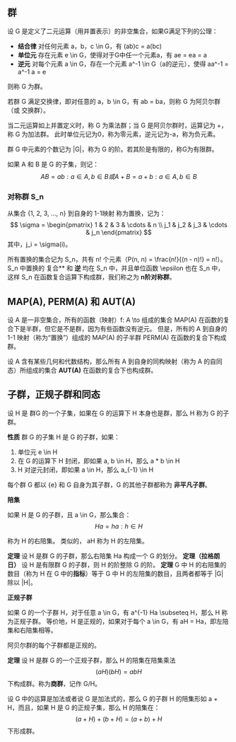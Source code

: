 ## 群

设 G 是定义了二元运算（用并置表示）的非空集合，如果G满足下列的公理：

  - **结合律** 对任何元素 a，b，c \in G，有 (ab)c = a(bc)
  - **单位元** 存在元素 e \in G，使得对于G中任一个元素a，有 ae = ea = a
  - **逆元**  对每个元素 a \in G，存在一个元素 a^-1 \in G（a的逆元），使得 aa^-1 = a^-1 a = e

则称 G 为群。

若群 G 满足交换律，即对任意的 a，b \in G，有 ab = ba，则称 G 为阿贝尔群（或 交换群）。

当二元运算如上并置定义时，称 G 为乘法群；当 G 是阿贝尔群时，运算记为 +，称 G 为加法群。
此时单位元记为0，称为零元素，逆元记为-a，称为负元素。

群 G 中元素的个数记为 |G|，称为 G 的阶。若其阶是有限的，称G为有限群。

如果 A 和 B 是 G 的子集，则记：
$$
AB = {ab: a\in A, b\in B} 或 A + B = {a + b: a\in A, b\in B}
$$

### 对称群 S_n

从集合 {1, 2, 3, ..., n} 到自身的 1-1映射 称为置换，记为：
$$
\sigma = \begin{pmatrix}
1   &  2  & 3   & \cdots & n \\
j_1 & j_2 & j_3 & \cdots & j_n
\end{pmatrix}
$$
其中，j_i = \sigma(i)。

所有置换的集合记为 S_n，共有 n! 个元素（P(n, n) = \frac{n!}{(n - n)!} = n!）。
S_n 中置换的 复合** 和 **逆** 均在 S_n 中，并且单位函数 \epsilon 也在 S_n 中，这样 S_n 在函数复合运算下构成群，我们称之为 **n阶对称群**。

## MAP(A), PERM(A) 和 AUT(A)

设 A 是一非空集合，所有的函数（映射）f: A \to 组成的集合 MAP(A) 在函数的复合下是半群，但它是不是群，因为有些函数没有逆元。
但是，所有的 A 到自身的 1-1 映射（称为“置换”）组成的 MAP(A) 的子半群 PERM(A) 在函数的复合下构成群。

设 A 含有某些几何和代数结构，那么所有 A 到自身的同构映射（称为 A 的自同态）所组成的集合 **AUT(A)** 在函数的复合下也构成群。

## 子群，正规子群和同态

设 H 是 群G 的一个子集，如果在 G 的运算下 H 本身也是群，那么 H 称为 G 的子群。

**性质** 群 G 的子集 H 是 G 的子群，如果：
  1. 单位元 e \in H
  2. 在 G 的运算下 H 封闭，即如果 a, b \in H，那么 a * b \in H
  3. H 对逆元封闭，即如果 a \in H，那么 a_{-1} \in H

每个群 G 都以 {e} 和 G 自身为其子群，G 的其他子群都称为 **非平凡子群**。

**陪集**

如果 H 是 G 的子群，且 a \in G，那么集合：
$$
Ha = {ha: h \in H}
$$

称为 H 的右陪集。
类似的， aH 称为 H 的左陪集。

**定理** 设 H 是群 G 的子群，那么右陪集 Ha 构成一个 G 的划分。
**定理（拉格朗日）** 设 H 是有限群 G 的子群，则 H 的阶整除 G 的阶。
**定理** G 中 H 的右陪集的数目（称为 H 在 G 中的**指标**）等于 G 中 H 的左陪集的数目，且两者都等于 |G| 除以 |H|。

**正规子群**

如果 G 的一个子群 H，对于任意 a \in G，有 a^{-1} Ha \subseteq H，那么 H 称为正规子群。
等价地，H 是正规的，如果对于每个 a \in G，有 aH = Ha，即左陪集和右陪集相等。

阿贝尔群的每个子群都是正规的。

**定理** 设 H 是群 G 的一个正规子群，那么 H 的陪集在陪集乘法
$$
(aH)(bH) = abH
$$
下构成群。称为**商群**，记作 G/H。

设 G 中的运算是加法或者说 G 是加法式的，那么 G 的子群 H 的陪集形如 a + H，而且，如果 H 是 G 的正规子集，那么 H 的陪集在：
$$
(a + H) + (b + H) = (a + b) + H
$$
下形成群。

